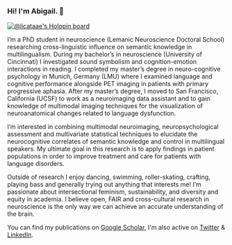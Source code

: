 ### Hi! I'm Abigail. 👋

[![@licataae's Holopin board](https://holopin.me/licataae)](https://holopin.io/@licataae)

I’m a PhD student in neuroscience (Lemanic Neuroscience Doctoral School) researching cross-linguistic influence on semantic knowledge in multilingualism. During my bachelor’s in neuroscience (University of Cincinnati) I investigated sound symbolism and cognition-emotion interactions in reading. I completed my master’s degree in neuro-cognitive psychology in Munich, Germany (LMU) where I examined language and cognitive performance alongside PET imaging in patients with primary progressive aphasia. After my master’s degree, I moved to San Francisco, California (UCSF) to work as a neuroimaging data assistant and to gain knowledge of multimodal imaging techniques for the visualization of neuroanatomical changes related to language dysfunction.

I’m interested in combining multimodal neuroimaging, neuropsychological assessment and multivariate statistical techniques to elucidate the neurocognitive correlates of semantic knowledge and control in multilingual speakers. My ultimate goal in this research is to apply findings in patient populations in order to improve treatment and care for patients with language disorders.

Outside of research I enjoy dancing, swimming, roller-skating, crafting, playing bass and generally trying out anything that interests me! I’m passionate about intersectional feminism, sustainability, and diversity and equity in academia. I believe open, FAIR and cross-cultural research in neuroscience is the only way we can achieve an accurate understanding of the brain.

You can find my publications on [Google Scholar](https://scholar.google.com/citations?hl=de&tzom=-120&user=UlyJsxkAAAAJ&authuser=1, "Google Scholar"), I'm also active on [Twitter](https://twitter.com/licataae "Twitter") & [LinkedIn](https://www.linkedin.com/in/abigail-licata-456929103 "LinkedIn").
